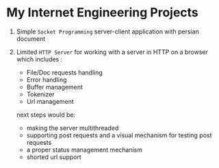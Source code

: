 # My Internet Engineering Projects

1. Simple `Socket Programming` server-client application with persian document
2. Limited `HTTP Server` for working with a server in HTTP on a browser which includes :
   * File/Doc requests handling
   * Error handling
   * Buffer management
   * Tokenizer
   * Url management

   next steps would be:
    * making the server multithreaded
    * supporting post requests and a visual mechanism for testing post requests
    * a proper status management mechanism
    * shorted url support
